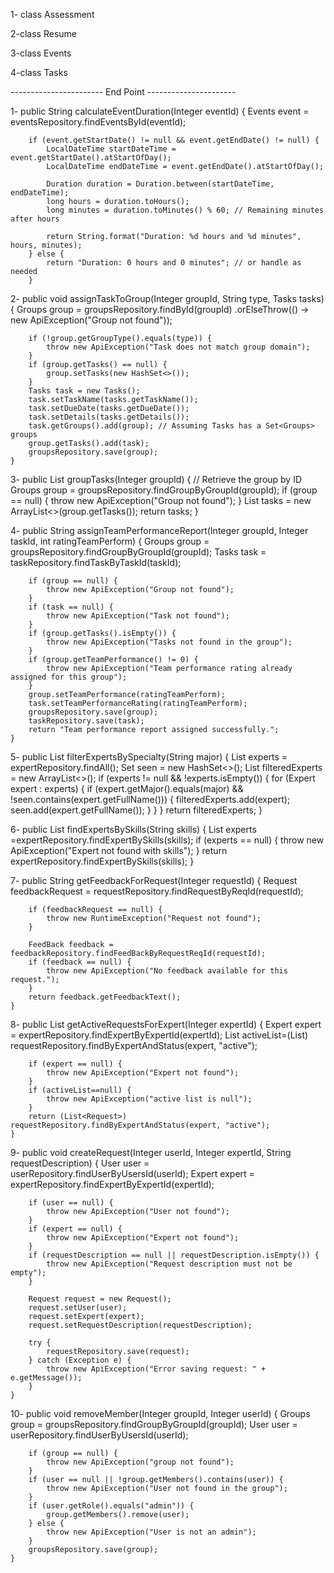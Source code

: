 1- class Assessment 

2-class Resume 

3-class Events 

4-class Tasks

----------------------- End Point ----------------------

1- 
  public String calculateEventDuration(Integer eventId) {
        Events event = eventsRepository.findEventsById(eventId);

        if (event.getStartDate() != null && event.getEndDate() != null) {
            LocalDateTime startDateTime = event.getStartDate().atStartOfDay();
            LocalDateTime endDateTime = event.getEndDate().atStartOfDay();

            Duration duration = Duration.between(startDateTime, endDateTime);
            long hours = duration.toHours();
            long minutes = duration.toMinutes() % 60; // Remaining minutes after hours

            return String.format("Duration: %d hours and %d minutes", hours, minutes);
        } else {
            return "Duration: 0 hours and 0 minutes"; // or handle as needed
        }

        
2-
    public void assignTaskToGroup(Integer groupId, String type, Tasks tasks) {
        Groups group = groupsRepository.findById(groupId)
                .orElseThrow(() -> new ApiException("Group not found"));

        if (!group.getGroupType().equals(type)) {
            throw new ApiException("Task does not match group domain");
        }
        if (group.getTasks() == null) {
            group.setTasks(new HashSet<>());
        }
        Tasks task = new Tasks();
        task.setTaskName(tasks.getTaskName());
        task.setDueDate(tasks.getDueDate());
        task.setDetails(tasks.getDetails());
        task.getGroups().add(group); // Assuming Tasks has a Set<Groups> groups
        group.getTasks().add(task);
        groupsRepository.save(group);
    }

3-
   public List<Tasks> groupTasks(Integer groupId) {
        // Retrieve the group by ID
        Groups group = groupsRepository.findGroupByGroupId(groupId);
        if (group == null) {
            throw new ApiException("Group not found");
        }
        List<Tasks> tasks = new ArrayList<>(group.getTasks());
        return tasks;
    }

4-
     public String assignTeamPerformanceReport(Integer groupId, Integer taskId, int ratingTeamPerform) {
        Groups group = groupsRepository.findGroupByGroupId(groupId);
        Tasks task = taskRepository.findTaskByTaskId(taskId);

        if (group == null) {
            throw new ApiException("Group not found");
        }
        if (task == null) {
            throw new ApiException("Task not found");
        }
        if (group.getTasks().isEmpty()) {
            throw new ApiException("Tasks not found in the group");
        }
        if (group.getTeamPerformance() != 0) {
            throw new ApiException("Team performance rating already assigned for this group");
        }
        group.setTeamPerformance(ratingTeamPerform);
        task.setTeamPerformanceRating(ratingTeamPerform);
        groupsRepository.save(group);
        taskRepository.save(task);
        return "Team performance report assigned successfully.";
    }
5-
 public List<Expert> filterExpertsBySpecialty(String major) {
        List<Expert> experts = expertRepository.findAll();
        Set<String> seen = new HashSet<>();
        List<Expert> filteredExperts = new ArrayList<>();
        if (experts != null && !experts.isEmpty()) {
            for (Expert expert : experts) {
                if (expert.getMajor().equals(major) && !seen.contains(expert.getFullName())) {
                    filteredExperts.add(expert);
                    seen.add(expert.getFullName());
                }
            }
        }
        return filteredExperts;
    }

    
6-
  public List<Expert> findExpertsBySkills(String skills) {
       List<Expert> experts =expertRepository.findExpertBySkills(skills);
       if (experts == null) {
           throw new ApiException("Expert not found with skills");
       }
        return expertRepository.findExpertBySkills(skills);
    }

    
    
7-
  public String getFeedbackForRequest(Integer requestId) {
        Request feedbackRequest = requestRepository.findRequestByReqId(requestId);

        if (feedbackRequest == null) {
            throw new RuntimeException("Request not found");
        }

        FeedBack feedback = feedbackRepository.findFeedBackByRequestReqId(requestId);
        if (feedback == null) {
            throw new ApiException("No feedback available for this request.");
        }
        return feedback.getFeedbackText();
    }

8-
public List<Request> getActiveRequestsForExpert(Integer expertId) {
        Expert expert = expertRepository.findExpertByExpertId(expertId);
        List<Request> activeList=(List<Request>) requestRepository.findByExpertAndStatus(expert, "active");

        if (expert == null) {
            throw new ApiException("Expert not found");
        }
        if (activeList==null) {
            throw new ApiException("active list is null");
        }
        return (List<Request>) requestRepository.findByExpertAndStatus(expert, "active");
    }

9-
   public void createRequest(Integer userId, Integer expertId, String requestDescription) {
        User user = userRepository.findUserByUsersId(userId);
        Expert expert = expertRepository.findExpertByExpertId(expertId);

        if (user == null) {
            throw new ApiException("User not found");
        }
        if (expert == null) {
            throw new ApiException("Expert not found");
        }
        if (requestDescription == null || requestDescription.isEmpty()) {
            throw new ApiException("Request description must not be empty");
        }

        Request request = new Request();
        request.setUser(user);
        request.setExpert(expert);
        request.setRequestDescription(requestDescription);

        try {
            requestRepository.save(request);
        } catch (Exception e) {
            throw new ApiException("Error saving request: " + e.getMessage());
        }
    }

10-
  public void removeMember(Integer groupId, Integer userId) {
        Groups group = groupsRepository.findGroupByGroupId(groupId);
        User user = userRepository.findUserByUsersId(userId);

        if (group == null) {
            throw new ApiException("group not found");
        }
        if (user == null || !group.getMembers().contains(user)) {
            throw new ApiException("User not found in the group");
        }
        if (user.getRole().equals("admin")) {
            group.getMembers().remove(user);
        } else {
            throw new ApiException("User is not an admin");
        }
        groupsRepository.save(group);
    }

    


